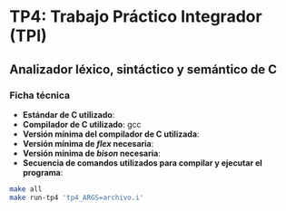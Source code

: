 # TP4: Trabajo Práctico Integrador (TPI)
## Analizador léxico, sintáctico y semántico de C

### Ficha técnica
- **Estándar de C utilizado**:
- **Compilador de C utilizado**: gcc
- **Versión mínima del compilador de C utilizada**:
- **Versión mínima de *flex* necesaria**:
- **Versión mínima de *bison* necesaria**:
- **Secuencia de comandos utilizados para compilar y ejecutar el programa**:
```bash
make all
make run-tp4 'tp4_ARGS=archivo.i'
```